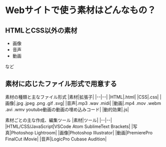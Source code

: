 # Webサイトで使う素材はどんなもの？

## HTMLとCSS以外の素材

- 画像
- 音声
- 動画

など

## 素材に応じたファイル形式で用意する

素材の種類と主なファイル形式
|素材|拡張子|
|--|--|
|HTML|.html|
|CSS|.css|
|画像|.jpg .jpeg .png .gif .svg|
|音声|.mp3 .wav .midi|
|動画|.mp4 .mov .webm .avi .wmv youtube動画の動画の埋め込みコード|
|動的効果|.js|

素材ごとの主な作成、編集ツール
|素材|ツール|
|--|--|
|HTML/CSS/JavaScript|VSCode Atom SublimeText Brackets|
|写真|Photoshop Lightroom|
|画像|Photoshop Illustrator|
|動画|PremierePro FinalCut iMovie|
|音声|LogicPro Cubase Audition|
